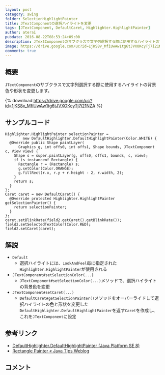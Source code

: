 ```yaml
---
layout: post
category: swing
folder: SelectionHighlightPainter
title: JTextComponentの選択ハイライトを変更
tags: [JTextComponent, DefaultCaret, Highlighter.HighlightPainter]
author: aterai
pubdate: 2016-08-22T08:53:24+09:00
description: JTextComponentのサブクラスで文字列選択する際に使用するハイライトの背景色や形状を変更します。
image: https://drive.google.com/uc?id=1jKS8v_MfiUwAw1tg6tJVXOKcyTj7i21NZA
comments: true
---
```

## 概要
`JTextComponent`のサブクラスで文字列選択する際に使用するハイライトの背景色や形状を変更します。

{% download https://drive.google.com/uc?id=1jKS8v_MfiUwAw1tg6tJVXOKcyTj7i21NZA %}

## サンプルコード
<pre class="prettyprint"><code>Highlighter.HighlightPainter selectionPainter =
        new DefaultHighlighter.DefaultHighlightPainter(Color.WHITE) {
  @Override public Shape paintLayer(
      Graphics g, int offs0, int offs1, Shape bounds, JTextComponent c, View view) {
    Shape s = super.paintLayer(g, offs0, offs1, bounds, c, view);
    if (s instanceof Rectangle) {
      Rectangle r = (Rectangle) s;
      g.setColor(Color.ORANGE);
      g.fillRect(r.x, r.y + r.height - 2, r.width, 2);
    }
    return s;
  }
};
Caret caret = new DefaultCaret() {
  @Override protected Highlighter.HighlightPainter getSelectionPainter() {
    return selectionPainter;
  }
};
caret.setBlinkRate(field2.getCaret().getBlinkRate());
field2.setSelectedTextColor(Color.RED);
field2.setCaret(caret);
</code></pre>

## 解説
- `Default`
    - 選択ハイライトには、`LookAndFeel`毎に指定された`Highlighter.HighlightPainter`が使用される
- `JTextComponent#setSelectionColor(...)`
    - `JTextComponent#setSelectionColor(...)`メソッドで、選択ハイライトの背景色を変更
- `JTextComponent#setCaret(...)`
    - `DefaultCaret#getSelectionPainter()`メソッドをオーバーライドして選択ハイライトの色と形状を変更した`DefaultHighlighter.DefaultHighlightPainter`を返す`Caret`を作成し、これを`JTextComponent`に設定

<!-- dummy comment line for breaking list -->

## 参考リンク
- [DefaultHighlighter.DefaultHighlightPainter (Java Platform SE 8)](https://docs.oracle.com/javase/jp/8/docs/api/javax/swing/text/DefaultHighlighter.DefaultHighlightPainter.html)
- [Rectangle Painter « Java Tips Weblog](https://tips4java.wordpress.com/2008/10/28/rectangle-painter/)

<!-- dummy comment line for breaking list -->

## コメント
